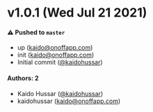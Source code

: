 # v1.0.1 (Wed Jul 21 2021)

#### ⚠️ Pushed to `master`

- up (kaido@onoffapp.com)
- init (kaido@onoffapp.com)
- Initial commit ([@kaidohussar](https://github.com/kaidohussar))

#### Authors: 2

- Kaido Hussar ([@kaidohussar](https://github.com/kaidohussar))
- kaidohussar (kaido@onoffapp.com)
